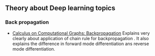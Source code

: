 ## Theory about Deep learning topics

### Back propagation
* [Calculus on Computational Graphs: Backpropagation](http://colah.github.io/posts/2015-08-Backprop/) Explains very clearly about application of chain rule for backpropagation . It also explains the difference in forward mode differentiation ans reverse mode differentiation.

